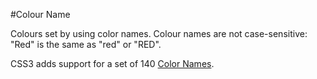 #Colour Name

Colours set by using color names. Colour names are not case-sensitive: "Red" is the same as "red" or "RED".

CSS3 adds support for a set of 140 <a href = "http://www.learningwebdesign.com/colornames.html" target="_blank">Color Names</a>.

